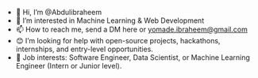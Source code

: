 - 👋 Hi, I’m @Abdulibraheem
- 👀 I’m interested in Machine Learning & Web Development
- 📫 How to reach me, send a DM here or yomade.ibraheem@gmail.com
- 😊 I’m looking for help with open-source projects, hackathons, internships, and entry-level         opportunities.
- 💼 Job interests: Software Engineer, Data Scientist, or Machine Learning Engineer (Intern or Junior level).
<!---
Abdulibraheem/Abdulibraheem is a ✨ special ✨ repository because its `README.md` (this file) appears on your GitHub profile.
You can click the Preview link to take a look at your changes.
--->
